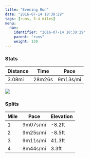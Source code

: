 ```yaml
---
title: "Evening Run"
date: "2016-07-14 18:38:29"
tags: [runs, 3-4 miles]
menu:
  nav:
    identifier: "2016-07-14 18:38:29"
    parent: "runs"
    weight: 130
---
```


### Stats

| Distance | Time | Pace |
|----------|------|------|
|3.08mi|28m26s|9m13s/mi|

<img src='https://maps.googleapis.com/maps/api/staticmap?maptype=roadmap&path=enc:kgkeIr}wLfIb^pHhKN|IvAlFnFpHhF|AfL`UxEhRbFp_@iG_a@wGmWqKiPmDEyDcF_FcYmG{FwBiGeDiSUkFbAw@sAa@dAuBs@u_@n@e[&key=AIzaSyAfqMeaZ1CCJFGP5cWud__oZnT_Pybg-1M&size=800x800&markers=color:yellow|label:S|53.47462,-2.2577&markers=color:green|label:F|53.47451,-2.24615'>

### Splits

| Mile | Pace | Elevation |
|------|------|-----------|
|1|9m07s/mi|-8.2ft|
|2|9m25s/mi|-8.5ft|
|3|9m11s/mi|41.3ft|
|4|8m44s/mi|3.3ft|
